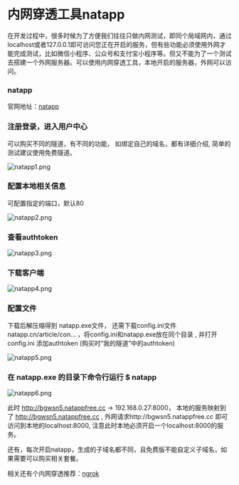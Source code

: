 # 内网穿透工具natapp

在开发过程中，很多时候为了方便我们往往只做内网测试，即同个局域网内，通过localhost或者127.0.0.1即可访问您正在开启的服务，但有些功能必须使用外网才能完成测试，比如微信小程序、公众号和支付宝小程序等。但又不能为了一个测试去搭建一个外网服务器。可以使用内网穿透工具，本地开启的服务器，外网可以访问。

### natapp 

官网地址：[natapp ][1]

### 注册登录，进入用户中心

可以购买不同的隧道，有不同的功能， 如绑定自己的域名，都有详细介绍, 简单的测试建议使用免费隧道。 

![natapp1.png](https://user-gold-cdn.xitu.io/2019/5/29/16b018f713595543?w=1600&h=758&f=png&s=467403)

### 配置本地相关信息

可配置指定的端口，默认80

![natapp2.png](https://user-gold-cdn.xitu.io/2019/5/29/16b018f5fcab2e88?w=1050&h=685&f=png&s=42253)

### 查看authtoken

![natapp3.png](https://user-gold-cdn.xitu.io/2019/5/29/16b018f7081a8ca4?w=1347&h=402&f=png&s=243112)

### 下载客户端

![natapp4.png](https://user-gold-cdn.xitu.io/2019/5/29/16b018f5f9f7d899?w=1600&h=758&f=png&s=58324)

### 配置文件

下载后解压缩得到 natapp.exe文件， 还需下载config.ini文件natapp.cn/article/con… ，将config.ini和natapp.exe放在同个目录 , 并打开config.ini 添加authtoken (购买时“我的隧道”中的authtoken)

![natapp5.png](https://user-gold-cdn.xitu.io/2019/5/29/16b018f6c995fa88?w=1110&h=374&f=png&s=37027)

### 在 natapp.exe 的目录下命令行运行 $ natapp 

![natapp6.png](https://user-gold-cdn.xitu.io/2019/5/29/16b018f6cad17d38)

此时 http://bgwsn5.natappfree.cc -> 192.168.0.27:8000， 本地的服务映射到了 http://bgwsn5.natappfree.cc , 外网请求http://bgwsn5.natappfree.cc 即可访问到本地的localhost:8000, 注意此时本地必须开启一个localhost:8000的服务。

还有，每次开启natapp，生成的子域名都不同，且免费版不能自定义子域名，如果需要可以购买相关套餐。

相关还有个内网穿透推荐：[ngrok][2]




 [1]: https://natapp.cn/
 [2]: https://ngrok.com/